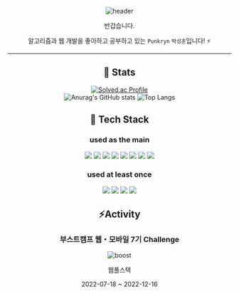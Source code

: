 <div align='center'>

![header](https://capsule-render.vercel.app/api?type=waving&color=auto&height=300&section=header&text=Punkryn&fontSize=90)

반갑습니다.

알고리즘과 웹 개발을 좋아하고 공부하고 있는 `Punkryn` `박성훈`입니다! ⚡

---

## 🔭 Stats

[![Solved.ac Profile](http://mazassumnida.wtf/api/v2/generate_badge?boj=honeysleep)](https://solved.ac/honeysleep/)
<br>
![Anurag's GitHub stats](https://github-readme-stats.vercel.app/api?username=punkryn&show_icons=true&theme=tokyonight)
![Top Langs](https://github-readme-stats.vercel.app/api/top-langs/?username=punkryn&layout=compact&theme=tokyonight)

## :wrench: Tech Stack

### used as the main

<img src="https://img.shields.io/badge/HTML5-E34F26?style=flat&logo=HTML5&logoColor=white"/></a>
<img src="https://img.shields.io/badge/CSS3-1572B6?style=flat&logo=CSS3&logoColor=white"/></a>
<img src="https://img.shields.io/badge/JavaScript-F7DF1E?style=flat&logo=JavaScript&logoColor=black"/></a>
<img src="https://img.shields.io/badge/TypeScript-3178C6?style=flat&logo=TypeScript&logoColor=white"/></a>
<img src="https://img.shields.io/badge/Node.js-339933?style=flat&logo=Node.js&logoColor=white"/></a>
<img src="https://img.shields.io/badge/React-61DAFB?style=flat&logo=React&logoColor=black"/></a>
<img src="https://img.shields.io/badge/Express-000000?style=flat&logo=Express&logoColor=white"/></a>
<img src="https://img.shields.io/badge/Python-3776AB?style=flat&logo=Python&logoColor=white"/></a>

### used at least once
<img src="https://img.shields.io/badge/C-A8B9CC?style=flat&logo=C&logoColor=white"/></a>
<img src="https://img.shields.io/badge/C++-00599C?style=flat&logo=C++&logoColor=white"/></a>
<img src="https://img.shields.io/badge/Java-007396?style=flat-square&logo=java&logoColor=black">
<img src="https://img.shields.io/badge/LINUX-FCC624?style=flat-square&logo=linux&logoColor=black">

## ⚡Activity
### 부스트캠프 웹・모바일 7기 Challenge

![boost](https://user-images.githubusercontent.com/22855979/188828732-fa51e8ad-6aaa-4f1e-8b23-032315b0bd04.png)

웹풀스택

2022-07-18 ~ 2022-12-16



<!--
**punkryn/punkryn** is a ✨ _special_ ✨ repository because its `README.md` (this file) appears on your GitHub profile.

Here are some ideas to get you started:

- 🔭 I’m currently working on ...
- 🌱 I’m currently learning ...
- 👯 I’m looking to collaborate on ...
- 🤔 I’m looking for help with ...
- 💬 Ask me about ...
- 📫 How to reach me: ...
- 😄 Pronouns: ...
- ⚡ Fun fact: ...
-->

</div>
